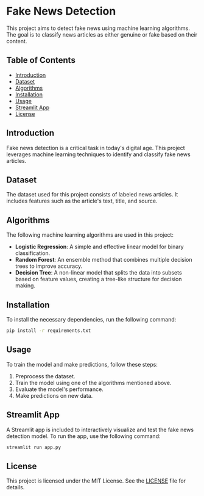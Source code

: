 # Fake News Detection

This project aims to detect fake news using machine learning algorithms. The goal is to classify news articles as either genuine or fake based on their content.

## Table of Contents
- [Introduction](#introduction)
- [Dataset](#dataset)
- [Algorithms](#algorithms)
- [Installation](#installation)
- [Usage](#usage)
- [Streamlit App](#streamlit-app)
- [License](#license)

## Introduction
Fake news detection is a critical task in today's digital age. This project leverages machine learning techniques to identify and classify fake news articles.

## Dataset
The dataset used for this project consists of labeled news articles. It includes features such as the article's text, title, and source.

## Algorithms
The following machine learning algorithms are used in this project:
- **Logistic Regression**: A simple and effective linear model for binary classification.
- **Random Forest**: An ensemble method that combines multiple decision trees to improve accuracy.
- **Decision Tree**: A non-linear model that splits the data into subsets based on feature values, creating a tree-like structure for decision making.

## Installation
To install the necessary dependencies, run the following command:
```bash
pip install -r requirements.txt
```

## Usage
To train the model and make predictions, follow these steps:
1. Preprocess the dataset.
2. Train the model using one of the algorithms mentioned above.
3. Evaluate the model's performance.
4. Make predictions on new data.

## Streamlit App
A Streamlit app is included to interactively visualize and test the fake news detection model. To run the app, use the following command:
```bash
streamlit run app.py
```

## License
This project is licensed under the MIT License. See the [LICENSE](LICENSE) file for details.